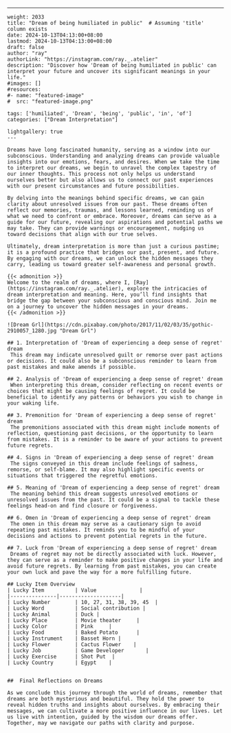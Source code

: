 ---
    weight: 2033
    title: "Dream of being humiliated in public"  # Assuming 'title' column exists
    date: 2024-10-13T04:13:00+08:00
    lastmod: 2024-10-13T04:13:00+08:00
    draft: false
    author: "ray"
    authorLink: "https://instagram.com/ray._.atelier"
    description: "Discover how 'Dream of being humiliated in public' can interpret your future and uncover its significant meanings in your life."
    #images: []
    #resources:
    #- name: "featured-image"
    #  src: "featured-image.png"
    
    tags: ['humiliated', 'Dream', 'being', 'public', 'in', 'of']
    categories: ["Dream Interpretation"]
    
    lightgallery: true
    ---
    
    Dreams have long fascinated humanity, serving as a window into our subconscious. Understanding and analyzing dreams can provide valuable insights into our emotions, fears, and desires. When we take the time to interpret our dreams, we begin to unravel the complex tapestry of our inner thoughts. This process not only helps us understand ourselves better but also allows us to connect our past experiences with our present circumstances and future possibilities.
    
    By delving into the meanings behind specific dreams, we can gain clarity about unresolved issues from our past. These dreams often reflect our memories, traumas, and lessons learned, reminding us of what we need to confront or embrace. Moreover, dreams can serve as a guide for our future, revealing our aspirations and potential paths we may take. They can provide warnings or encouragement, nudging us toward decisions that align with our true selves.
    
    Ultimately, dream interpretation is more than just a curious pastime; it is a profound practice that bridges our past, present, and future. By engaging with our dreams, we can unlock the hidden messages they carry, leading us toward greater self-awareness and personal growth.
    
    {{< admonition >}}
    Welcome to the realm of dreams, where I, [Ray](https://instagram.com/ray._.atelier), explore the intricacies of dream interpretation and meaning. Here, you’ll find insights that bridge the gap between your subconscious and conscious mind. Join me on a journey to uncover the hidden messages in your dreams.
    {{< /admonition >}}
    
    ![Dream Grl](https://cdn.pixabay.com/photo/2017/11/02/03/35/gothic-2910057_1280.jpg "Dream Grl")
    
    ## 1. Interpretation of 'Dream of experiencing a deep sense of regret' dream
     This dream may indicate unresolved guilt or remorse over past actions or decisions. It could also be a subconscious reminder to learn from past mistakes and make amends if possible.
    
    ## 2. Analysis of 'Dream of experiencing a deep sense of regret' dream
     When interpreting this dream, consider reflecting on recent events or choices that might be causing feelings of regret. It could be beneficial to identify any patterns or behaviors you wish to change in your waking life.
    
    ## 3. Premonition for 'Dream of experiencing a deep sense of regret' dream
     The premonitions associated with this dream might include moments of reflection, questioning past decisions, or the opportunity to learn from mistakes. It is a reminder to be aware of your actions to prevent future regrets.
    
    ## 4. Signs in 'Dream of experiencing a deep sense of regret' dream
     The signs conveyed in this dream include feelings of sadness, remorse, or self-blame. It may also highlight specific events or situations that triggered the regretful emotions.
    
    ## 5. Meaning of 'Dream of experiencing a deep sense of regret' dream
     The meaning behind this dream suggests unresolved emotions or unresolved issues from the past. It could be a signal to tackle these feelings head-on and find closure or forgiveness.
    
    ## 6. Omen in 'Dream of experiencing a deep sense of regret' dream
     The omen in this dream may serve as a cautionary sign to avoid repeating past mistakes. It reminds you to be mindful of your decisions and actions to prevent potential regrets in the future.
    
    ## 7. Luck from 'Dream of experiencing a deep sense of regret' dream
     Dreams of regret may not be directly associated with luck. However, they can serve as a reminder to make positive changes in your life and avoid future regrets. By learning from past mistakes, you can create your own luck and pave the way for a more fulfilling future.
    
    ## Lucky Item Overview
    | Lucky Item          | Value              |
    |---------------|--------------------|
    | Lucky Number        | 10, 27, 31, 38, 39, 45  |
    | Lucky Word          | Social contribution |
    | Lucky Animal        | Duck |
    | Lucky Place         | Movie theater     |
    | Lucky Color         | Pink     |
    | Lucky Food          | Baked Potato      |
    | Lucky Instrument    | Basset Horn |
    | Lucky Flower        | Cactus Flower    |
    | Lucky Job           | Game Developer       |
    | Lucky Exercise      | Shot Put  |
    | Lucky Country       | Egypt    |
    
    
    ##  Final Reflections on Dreams
    
    As we conclude this journey through the world of dreams, remember that dreams are both mysterious and beautiful. They hold the power to reveal hidden truths and insights about ourselves. By embracing their messages, we can cultivate a more positive influence in our lives. Let us live with intention, guided by the wisdom our dreams offer. Together, may we navigate our paths with clarity and purpose.
    